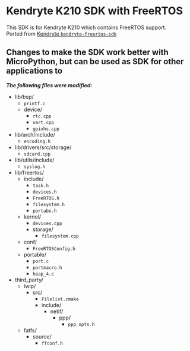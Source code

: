 Kendryte K210 SDK with FreeRTOS
======

This SDK is for Kendryte K210 which contains FreeRTOS support. <br> 
Ported from [Kendryte `kendryte-freertos-sdk`](https://github.com/kendryte/kendryte-freertos-sdk)

## Changes to make the SDK work better with MicroPython, but can be used as SDK for other applications to

_**The following files were modified:**_

* lib/bsp/
  * `printf.c`
  * device/
    * `rtc.cpp`
    * `uart.cpp`
    * `gpiohs.cpp`
* lib/arch/include/
  * `encoding.h`
* lib/drivers/src/storage/
  * `sdcard.cpp`
* lib/utils/include/
  * `syslog.h`
* lib/freertos/
  * include/
    * `task.h`
    * `devices.h`
    * `FreeRTOS.h`
    * `filesystem.h`
    * `portabe.h`
  * kernel/
    * `devices.cpp`
    * storage/
      * `filesystem.cpp`
  * conf/
    * `FreeRTOSConfig.h`
  * portable/
    * `port.c`
    * `portmacro.h`
    * `heap_4.c`
* third_party/
  * lwip/
    * src/
      * `Filelist.cmake`
      * include/
        * netif/
          * ppp/
            * `ppp_opts.h`
  * fatfs/
    * source/
      * `ffconf.h`

